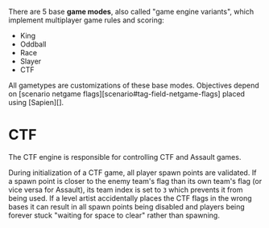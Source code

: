 There are 5 base **game modes**, also called "game engine variants", which implement multiplayer game rules and scoring:

* King
* Oddball
* Race
* Slayer
* CTF

All gametypes are customizations of these base modes. Objectives depend on [scenario netgame flags][scenario#tag-field-netgame-flags] placed using [Sapien][].

# CTF
The CTF engine is responsible for controlling CTF and Assault games.

During initialization of a CTF game, all player spawn points are validated. If a spawn point is closer to the enemy team's flag than its own team's flag (or vice versa for Assault), its team index is set to `3` which prevents it from being used. If a level artist accidentally places the CTF flags in the wrong bases it can result in all spawn points being disabled and players being forever stuck "waiting for space to clear" rather than spawning.
